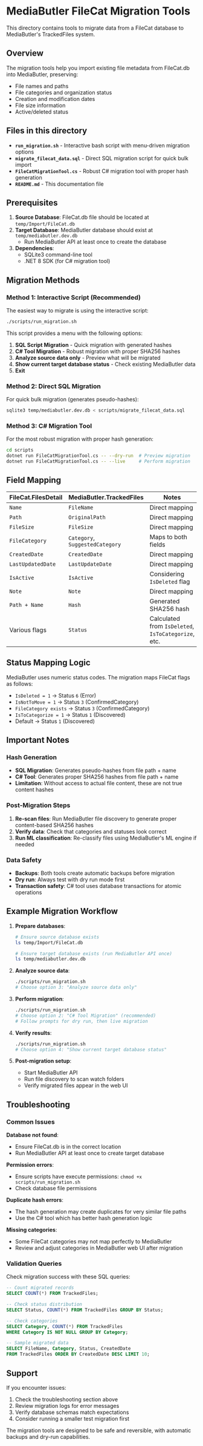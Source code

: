 # MediaButler FileCat Migration Tools

This directory contains tools to migrate data from a FileCat database to MediaButler's TrackedFiles system.

## Overview

The migration tools help you import existing file metadata from FileCat.db into MediaButler, preserving:
- File names and paths
- File categories and organization status
- Creation and modification dates
- File size information
- Active/deleted status

## Files in this directory

- **`run_migration.sh`** - Interactive bash script with menu-driven migration options
- **`migrate_filecat_data.sql`** - Direct SQL migration script for quick bulk import
- **`FileCatMigrationTool.cs`** - Robust C# migration tool with proper hash generation
- **`README.md`** - This documentation file

## Prerequisites

1. **Source Database**: FileCat.db file should be located at `temp/Import/FileCat.db`
2. **Target Database**: MediaButler database should exist at `temp/mediabutler.dev.db`
   - Run MediaButler API at least once to create the database
3. **Dependencies**:
   - SQLite3 command-line tool
   - .NET 8 SDK (for C# migration tool)

## Migration Methods

### Method 1: Interactive Script (Recommended)

The easiest way to migrate is using the interactive script:

```bash
./scripts/run_migration.sh
```

This script provides a menu with the following options:
1. **SQL Script Migration** - Quick migration with generated hashes
2. **C# Tool Migration** - Robust migration with proper SHA256 hashes
3. **Analyze source data only** - Preview what will be migrated
4. **Show current target database status** - Check existing MediaButler data
5. **Exit**

### Method 2: Direct SQL Migration

For quick bulk migration (generates pseudo-hashes):

```bash
sqlite3 temp/mediabutler.dev.db < scripts/migrate_filecat_data.sql
```

### Method 3: C# Migration Tool

For the most robust migration with proper hash generation:

```bash
cd scripts
dotnet run FileCatMigrationTool.cs -- --dry-run  # Preview migration
dotnet run FileCatMigrationTool.cs -- --live     # Perform migration
```

## Field Mapping

| FileCat.FilesDetail | MediaButler.TrackedFiles | Notes |
|---------------------|-------------------------|--------|
| `Name` | `FileName` | Direct mapping |
| `Path` | `OriginalPath` | Direct mapping |
| `FileSize` | `FileSize` | Direct mapping |
| `FileCategory` | `Category`, `SuggestedCategory` | Maps to both fields |
| `CreatedDate` | `CreatedDate` | Direct mapping |
| `LastUpdatedDate` | `LastUpdateDate` | Direct mapping |
| `IsActive` | `IsActive` | Considering `IsDeleted` flag |
| `Note` | `Note` | Direct mapping |
| `Path + Name` | `Hash` | Generated SHA256 hash |
| Various flags | `Status` | Calculated from `IsDeleted`, `IsToCategorize`, etc. |

## Status Mapping Logic

MediaButler uses numeric status codes. The migration maps FileCat flags as follows:

- `IsDeleted = 1` → Status `6` (Error)
- `IsNotToMove = 1` → Status `3` (ConfirmedCategory)
- `FileCategory exists` → Status `3` (ConfirmedCategory)
- `IsToCategorize = 1` → Status `1` (Discovered)
- Default → Status `1` (Discovered)

## Important Notes

### Hash Generation
- **SQL Migration**: Generates pseudo-hashes from file path + name
- **C# Tool**: Generates proper SHA256 hashes from file path + name
- **Limitation**: Without access to actual file content, these are not true content hashes

### Post-Migration Steps
1. **Re-scan files**: Run MediaButler file discovery to generate proper content-based SHA256 hashes
2. **Verify data**: Check that categories and statuses look correct
3. **Run ML classification**: Re-classify files using MediaButler's ML engine if needed

### Data Safety
- **Backups**: Both tools create automatic backups before migration
- **Dry run**: Always test with dry run mode first
- **Transaction safety**: C# tool uses database transactions for atomic operations

## Example Migration Workflow

1. **Prepare databases**:
   ```bash
   # Ensure source database exists
   ls temp/Import/FileCat.db

   # Ensure target database exists (run MediaButler API once)
   ls temp/mediabutler.dev.db
   ```

2. **Analyze source data**:
   ```bash
   ./scripts/run_migration.sh
   # Choose option 3: "Analyze source data only"
   ```

3. **Perform migration**:
   ```bash
   ./scripts/run_migration.sh
   # Choose option 2: "C# Tool Migration" (recommended)
   # Follow prompts for dry run, then live migration
   ```

4. **Verify results**:
   ```bash
   ./scripts/run_migration.sh
   # Choose option 4: "Show current target database status"
   ```

5. **Post-migration setup**:
   - Start MediaButler API
   - Run file discovery to scan watch folders
   - Verify migrated files appear in the web UI

## Troubleshooting

### Common Issues

**Database not found**:
- Ensure FileCat.db is in the correct location
- Run MediaButler API at least once to create target database

**Permission errors**:
- Ensure scripts have execute permissions: `chmod +x scripts/run_migration.sh`
- Check database file permissions

**Duplicate hash errors**:
- The hash generation may create duplicates for very similar file paths
- Use the C# tool which has better hash generation logic

**Missing categories**:
- Some FileCat categories may not map perfectly to MediaButler
- Review and adjust categories in MediaButler web UI after migration

### Validation Queries

Check migration success with these SQL queries:

```sql
-- Count migrated records
SELECT COUNT(*) FROM TrackedFiles;

-- Check status distribution
SELECT Status, COUNT(*) FROM TrackedFiles GROUP BY Status;

-- Check categories
SELECT Category, COUNT(*) FROM TrackedFiles
WHERE Category IS NOT NULL GROUP BY Category;

-- Sample migrated data
SELECT FileName, Category, Status, CreatedDate
FROM TrackedFiles ORDER BY CreatedDate DESC LIMIT 10;
```

## Support

If you encounter issues:
1. Check the troubleshooting section above
2. Review migration logs for error messages
3. Verify database schemas match expectations
4. Consider running a smaller test migration first

The migration tools are designed to be safe and reversible, with automatic backups and dry-run capabilities.